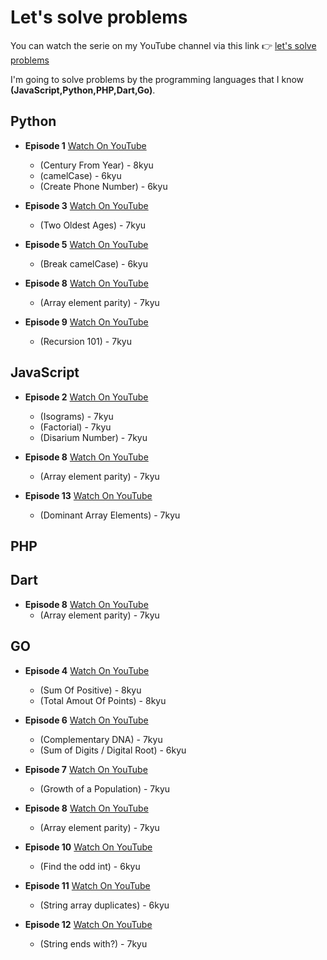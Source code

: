 # Let's solve problems

You can watch the serie on my YouTube channel via this link 👉 [let's solve problems](https://www.youtube.com/playlist?list=PLfDx4cQoUNOa0xvRjMnokZj3KVEjB2Io-)

I'm going to solve problems by the programming languages that I know __(JavaScript,Python,PHP,Dart,Go)__.

## Python

- **Episode 1** [Watch On YouTube](https://youtu.be/aBLo4Ds-u4Q)
  - (Century From Year) - 8kyu
  - (camelCase) - 6kyu
  - (Create Phone Number) - 6kyu

- **Episode 3** [Watch On YouTube](https://youtu.be/aBLo4Ds-u4Q)
  - (Two Oldest Ages) - 7kyu

- **Episode 5** [Watch On YouTube](https://youtu.be/2cd722nVXO0)
  - (Break camelCase) - 6kyu

- **Episode 8** [Watch On YouTube](https://youtu.be/-Tf-9tkmiI0)
  - (Array element parity) - 7kyu

- **Episode 9** [Watch On YouTube](https://youtu.be/fV7jJQiOkhk)
  - (Recursion 101) - 7kyu

## JavaScript

- **Episode 2** [Watch On YouTube](https://youtu.be/OjdPg5a6YuY)
  - (Isograms) - 7kyu
  - (Factorial) - 7kyu
  - (Disarium Number) - 7kyu

- **Episode 8** [Watch On YouTube](https://youtu.be/-Tf-9tkmiI0)
  - (Array element parity) - 7kyu

- **Episode 13** [Watch On YouTube](https://youtu.be/cG6gXNOU01E)
  - (Dominant Array Elements) - 7kyu

## PHP

## Dart

- **Episode 8** [Watch On YouTube](https://youtu.be/-Tf-9tkmiI0)
  - (Array element parity) - 7kyu

## GO

- **Episode 4** [Watch On YouTube](https://youtu.be/uZzLpGE8ER4)
  - (Sum Of Positive) - 8kyu
  - (Total Amout Of Points) - 8kyu

- **Episode 6** [Watch On YouTube](https://youtu.be/zGVVRMjonXA)
  - (Complementary DNA) - 7kyu
  - (Sum of Digits / Digital Root) - 6kyu

- **Episode 7** [Watch On YouTube](https://youtu.be/cF34ohHDHp8)
  - (Growth of a Population) - 7kyu

- **Episode 8** [Watch On YouTube](https://youtu.be/-Tf-9tkmiI0)
  - (Array element parity) - 7kyu

- **Episode 10** [Watch On YouTube](https://youtu.be/M22-opG5ED4)
  - (Find the odd int) - 6kyu

- **Episode 11** [Watch On YouTube](https://youtu.be/neEkTb2RhGI)
  - (String array duplicates) - 6kyu

- **Episode 12** [Watch On YouTube](https://youtu.be/WONGvBMxdrg)
  - (String ends with?) - 7kyu

